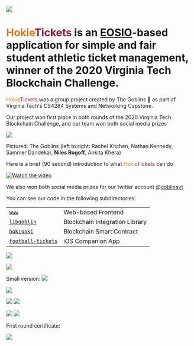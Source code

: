 ![](https://www.dictionary.com/e/wp-content/uploads/2018/10/hokie-2-300x300.jpg)
# <span style="color: #E87722;">Hokie</span><span style="color: #8B1F41;">Tickets</span> is an [EOSIO](https://eos.io)-based application for simple and fair student athletic ticket management, winner of the 2020 Virginia Tech Blockchain Challenge.

<span style="color: #E87722;">Hokie</span><span style="color: #8B1F41;">Tickets</span> was a group project created by The Goblins 👺 as part of Virginia Tech's CS4284 Systems and Networking Capstone. 

Our project won first place in both rounds of the 2020 Virginia Tech Blockchain Challenge, and our team won both social media prizes

![](ss/check.png)

Pictured: The Goblins (left to right: Rachel Kitchen, Nathan Kennedy, Sammer Dandekar, **Niles Rogoff**, Ankita Khera)

Here is a brief (90 second) introduction to what <span style="color: #E87722;">Hokie</span><span style="color: #8B1F41;">Tickets</span> can do

[![Watch the video](https://img.youtube.com/vi/zpFLHXPFAY8/maxresdefault.jpg)](https://youtu.be/zpFLHXPFAY8)

We also won both social media prizes for our twitter account [@goblinsvt](https://twitter.com/goblinsvt)

You can see our code in the following subdirectories:

| | |
|--|--|
|[`www`](https://github.com/nilesr/HokieTickets/tree/master/www)|Web-based Frontend|
|[`libgoblin`](https://github.com/nilesr/HokieTickets/tree/master/libgoblin)|Blockchain Integration Library|
|[`hokipoki`](https://github.com/nilesr/HokieTickets/tree/master/hokipoki)|Blockchain Smart Contract|
|[`football-tickets`](https://github.com/nilesr/HokieTickets/tree/master/football-tickets)|iOS Companion App|

![](ss/cert-1.png)

![](ss/meeting1.png)

Small version:
![](ss/meeting2.png)

![](ss/backend.jpg)

![](ss/sm1.jpeg)
![](ss/sm2.jpeg)

![](ss/sm3.jpeg)
![](ss/sm4.jpeg)

First round certificate:

![](ss/cert-1.png)

